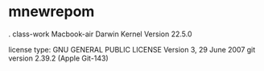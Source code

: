 # mnewrepom

.
class-work
Macbook-air
Darwin Kernel Version 22.5.0

license type: GNU GENERAL PUBLIC LICENSE
Version 3, 29 June 2007
git version 2.39.2 (Apple Git-143)

